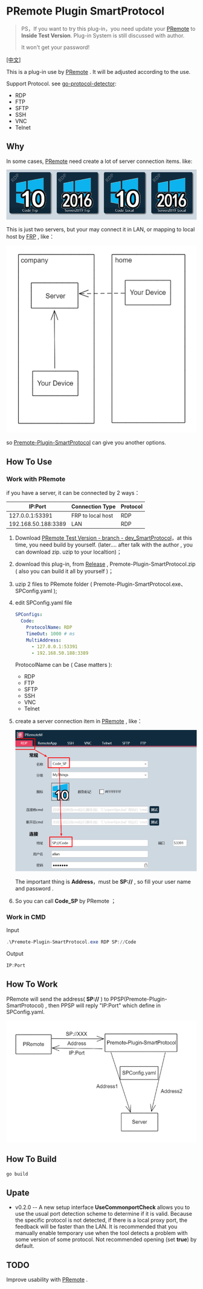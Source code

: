# PRemote Plugin SmartProtocol

> PS，If you want to try this plug-in，you need update your [PRemote](https://github.com/VShawn/PRemoteM) to **Inside Test Version**. Plug-in System is still discussed with author.
>
> It won't get your password!

[[中文]](readmeThings/README_CN.md)

This is a plug-in use by [PRemote](https://github.com/VShawn/PRemoteM) . It will be adjusted according to the use.

Support Protocol. see [go-protocol-detector](https://github.com/allanpk716/go-protocol-detector):

* RDP
* FTP
* SFTP
* SSH
* VNC
* Telnet

## Why

In some cases, [PRemote](https://github.com/VShawn/PRemoteM) need create a lot of server connection items. like:

![00](readmeThings/pics/00.png)

This is just two servers,  but your may connect it in LAN, or mapping to local host by  [FRP](https://github.com/fatedier/frp) , like：

![01](readmeThings/pics/01.png)

so [Premote-Plugin-SmartProtocol](https://github.com/allanpk716/Premote-Plugin-SmartProtocol) can give you another options.

## How To Use

### Work with PRemote

if you have a server, it can be connected by 2 ways：

| IP:Port             | Connection Type   | Protocol |
| ------------------- | ----------------- | -------- |
| 127.0.0.1:53391     | FRP to local host | RDP      |
| 192.168.50.188:3389 | LAN               | RDP      |

1. Download [PRemote Test Version - branch - dev_SmartProtocol](https://github.com/allanpk716/PRemoteM/tree/dev_SmartProtocol)，at this time, you need build by yourself. (later....  after talk with the author , you can download zip. uzip to your localtion)；

2. download this plug-in, from  [Release](https://github.com/allanpk716/Premote-Plugin-SmartProtocol/releases) , Premote-Plugin-SmartProtocol.zip ( also you can build it all by yourself )；

3. uzip 2 files to PRemote folder ( Premote-Plugin-SmartProtocol.exe、SPConfig.yaml );

4. edit SPConfig.yaml file

   ```yaml
   SPConfigs:
     Code:
       ProtocolName: RDP
       TimeOut: 1000 # ms
       MultiAddress:
         - 127.0.0.1:53391
         - 192.168.50.188:3389
   ```

    ProtocolName can be ( Case matters ):

    * RDP
    * FTP
    * SFTP
    * SSH
    * VNC
    * Telnet

5. create a server connection item in [PRemote](https://github.com/VShawn/PRemoteM) , like：

   ![02](readmeThings/pics/02.png)

   The important thing is **Address**，must be **SP://** , so fill your user name and password .

6. So you can call  **Code_SP**  by PRemote ；

### Work in CMD

Input

```powershell
.\Premote-Plugin-SmartProtocol.exe RDP SP://Code
```

Output

```powershell
IP:Port
```

## How To Work

PRemote will send the address( **SP://**  ) to PPSP(Premote-Plugin-SmartProtocol) , then PPSP will reply "IP:Port" which define in SPConfig.yaml.

![03](readmeThings/pics/03.png)

## How To Build

```bash
go build
```

## Upate

* v0.2.0 -- A new setup interface **UseCommonportCheck** allows you to use the usual port detection scheme to determine if it is valid. Because the specific protocol is not detected, if there is a local proxy port, the feedback will be faster than the LAN. It is recommended that you manually enable temporary use when the tool detects a problem with some version of some protocol. Not recommended opening (set **true**) by default.

## TODO

Improve usability with [PRemote](https://github.com/VShawn/PRemoteM) .

